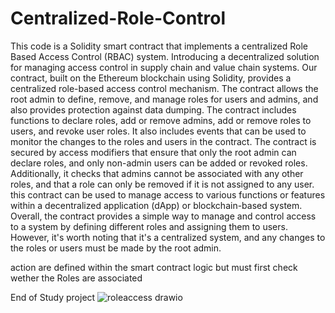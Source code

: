 # Centralized-Role-Control
This code is a Solidity smart contract that implements a centralized Role Based Access Control (RBAC) system.
Introducing a decentralized solution for managing access control in supply chain and value chain systems. Our contract, built on the Ethereum blockchain using Solidity, provides a centralized role-based access control mechanism. The contract allows the root admin to define, remove, and manage roles for users and admins, and also provides protection against data dumping.
The contract includes functions to declare roles, add or remove admins, add or remove roles to users, and revoke user roles. It also includes events that can be used to monitor the changes to the roles and users in the contract.
The contract is secured by access modifiers that ensure that only the root admin can declare roles, and only non-admin users can be added or revoked roles. Additionally, it checks that admins cannot be associated with any other roles, and that a role can only be removed if it is not assigned to any user.
this contract can be used to manage access to various functions or features within a decentralized application (dApp) or blockchain-based system.
Overall, the contract provides a simple way to manage and control access to a system by defining different roles and assigning them to users. However, it's worth noting that it's a centralized system, and any changes to the roles or users must be made by the root admin.

action are defined within the smart contract logic but must first check wether the Roles are associated 

End of Study project 
![roleaccess drawio](https://user-images.githubusercontent.com/124497891/232068142-4e73cbcb-1b1e-4559-8e07-935af2946035.png)

